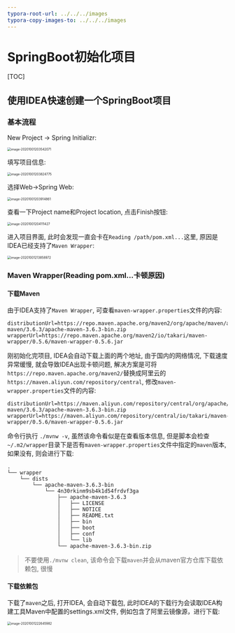 ```yaml
---
typora-root-url: ../../../images
typora-copy-images-to: ../../../images
---
```


# SpringBoot初始化项目

[TOC]

## 使用IDEA快速创建一个SpringBoot项目

### 基本流程

New Project -> Spring Initializr: 

<img src="/image-20201001203542071.png" alt="image-20201001203542071" style="zoom:50%;" />

填写项目信息: 

<img src="/image-20201001203824775.png" alt="image-20201001203824775" style="zoom:50%;" />

选择Web->Spring Web:

<img src="/image-20201001203914861.png" alt="image-20201001203914861" style="zoom:50%;" />

查看一下Project name和Project location, 点击Finish按钮: 

<img src="/image-20201001204111427.png" alt="image-20201001204111427" style="zoom:50%;" />

进入项目界面, 此时会发现一直会卡在`Reading /path/pom.xml...`这里, 原因是IDEA已经支持了`Maven Wrapper`: 

<img src="/image-20201001213858972.png" alt="image-20201001213858972" style="zoom:50%;" />



### Maven Wrapper(Reading pom.xml...卡顿原因)

#### 下载Maven

由于IDEA支持了`Maven Wrapper`, 可查看`maven-wrapper.properties`文件的内容: 

```properties
distributionUrl=https://repo.maven.apache.org/maven2/org/apache/maven/apache-maven/3.6.3/apache-maven-3.6.3-bin.zip
wrapperUrl=https://repo.maven.apache.org/maven2/io/takari/maven-wrapper/0.5.6/maven-wrapper-0.5.6.jar
```



刚初始化完项目, IDEA会自动下载上面的两个地址, 由于国内的网络情况, 下载速度异常缓慢, 就会导致IDEA出现卡顿问题, 解决方案是可将`https://repo.maven.apache.org/maven2/`替换成阿里云的`https://maven.aliyun.com/repository/central`, 修改`maven-wrapper.properties`文件的内容:

```properties
distributionUrl=https://maven.aliyun.com/repository/central/org/apache/maven/apache-maven/3.6.3/apache-maven-3.6.3-bin.zip
wrapperUrl=https://maven.aliyun.com/repository/central/io/takari/maven-wrapper/0.5.6/maven-wrapper-0.5.6.jar
```

命令行执行 `./mvnw -v`, 虽然该命令看似是在查看版本信息, 但是脚本会检查`~/.m2/wrapper`目录下是否有`maven-wrapper.properties`文件中指定的`maven`版本, 如果没有, 则会进行下载: 

```
.
└── wrapper
    └── dists
        └── apache-maven-3.6.3-bin
            └── 4n30rkinm9sb4k1d54frdvf3ga
                ├── apache-maven-3.6.3
                │   ├── LICENSE
                │   ├── NOTICE
                │   ├── README.txt
                │   ├── bin
                │   ├── boot
                │   ├── conf
                │   └── lib
                └── apache-maven-3.6.3-bin.zip
```



> 不要使用`./mvnw clean`, 该命令会下载`maven`并会从maven官方仓库下载依赖包, 很慢



#### 下载依赖包

下载了`maven`之后, 打开IDEA, 会自动下载包, 此时IDEA的下载行为会读取IDEA构建工具Maven中配置的settings.xml文件, 例如包含了阿里云镜像源，进行下载: 



<img src="/image-20201001222645982.png" alt="image-20201001222645982" style="zoom:50%;" />

